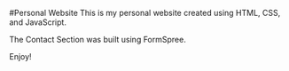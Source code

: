 #Personal Website
This is my personal website created using HTML, CSS, and JavaScript.

The Contact Section was built using FormSpree.

Enjoy!


